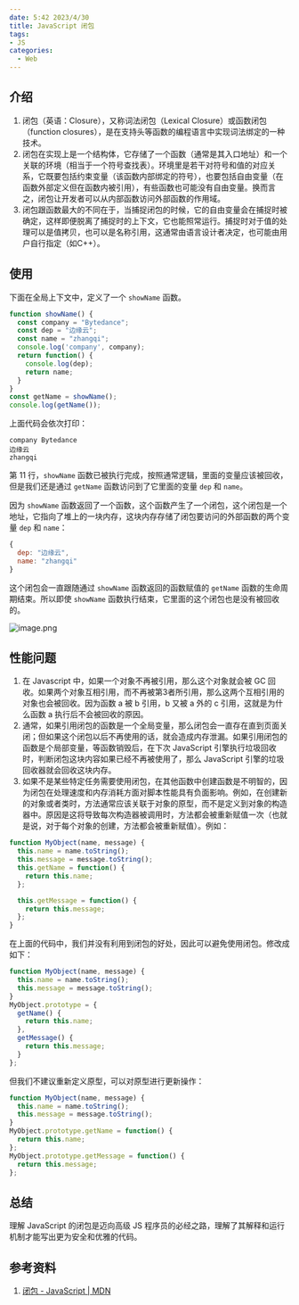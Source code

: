 ```yaml
---
date: 5:42 2023/4/30
title: JavaScript 闭包
tags:
- JS
categories:
  - Web
---
```

## 介绍
1. 闭包（英语：Closure），又称词法闭包（Lexical Closure）或函数闭包（function closures），是在支持头等函数的编程语言中实现词法绑定的一种技术。
2. 闭包在实现上是一个结构体，它存储了一个函数（通常是其入口地址）和一个关联的环境（相当于一个符号查找表）。环境里是若干对符号和值的对应关系，它既要包括约束变量（该函数内部绑定的符号），也要包括自由变量（在函数外部定义但在函数内被引用），有些函数也可能没有自由变量。换而言之，闭包让开发者可以从内部函数访问外部函数的作用域。
3. 闭包跟函数最大的不同在于，当捕捉闭包的时候，它的自由变量会在捕捉时被确定，这样即便脱离了捕捉时的上下文，它也能照常运行。捕捉时对于值的处理可以是值拷贝，也可以是名称引用，这通常由语言设计者决定，也可能由用户自行指定（如C++）。

## 使用
下面在全局上下文中，定义了一个 `showName` 函数。
```js
function showName() {
  const company = "Bytedance";
  const dep = "边缘云";
  const name = "zhangqi";
  console.log('company', company);
  return function() {
    console.log(dep);
    return name;
  }
}
const getName = showName();
console.log(getName());
```
上面代码会依次打印：
```
company Bytedance
边缘云
zhangqi
```
第 11 行，`showName` 函数已被执行完成，按照通常逻辑，里面的变量应该被回收，但是我们还是通过 `getName` 函数访问到了它里面的变量 `dep` 和 `name`。

因为 `showName` 函数返回了一个函数，这个函数产生了一个闭包，这个闭包是一个地址，它指向了堆上的一块内存，这块内存存储了闭包要访问的外部函数的两个变量 `dep` 和 `name`：
```js
{
  dep: "边缘云",
  name: "zhangqi"
}
```
这个闭包会一直跟随通过 `showName` 函数返回的函数赋值的 `getName` 函数的生命周期结束。所以即使 `showName` 函数执行结束，它里面的这个闭包也是没有被回收的。

![image.png](https://p6-juejin.byteimg.com/tos-cn-i-k3u1fbpfcp/28164737dc7a488e82c4f1aec7fb52ea~tplv-k3u1fbpfcp-watermark.image?)

## 性能问题
1. 在 Javascript 中，如果一个对象不再被引用，那么这个对象就会被 GC 回收。如果两个对象互相引用，而不再被第3者所引用，那么这两个互相引用的对象也会被回收。因为函数 a 被 b 引用，b 又被 a 外的 c 引用，这就是为什么函数 a 执行后不会被回收的原因。
2. 通常，如果引用闭包的函数是一个全局变量，那么闭包会一直存在直到页面关闭；但如果这个闭包以后不再使用的话，就会造成内存泄漏。如果引用闭包的函数是个局部变量，等函数销毁后，在下次 JavaScript 引擎执行垃圾回收时，判断闭包这块内容如果已经不再被使用了，那么 JavaScript 引擎的垃圾回收器就会回收这块内存。
3. 如果不是某些特定任务需要使用闭包，在其他函数中创建函数是不明智的，因为闭包在处理速度和内存消耗方面对脚本性能具有负面影响。例如，在创建新的对象或者类时，方法通常应该关联于对象的原型，而不是定义到对象的构造器中。原因是这将导致每次构造器被调用时，方法都会被重新赋值一次（也就是说，对于每个对象的创建，方法都会被重新赋值）。例如：
```js
function MyObject(name, message) {
  this.name = name.toString();
  this.message = message.toString();
  this.getName = function() {
    return this.name;
  };

  this.getMessage = function() {
    return this.message;
  };
}
```
在上面的代码中，我们并没有利用到闭包的好处，因此可以避免使用闭包。修改成如下：
```js
function MyObject(name, message) {
  this.name = name.toString();
  this.message = message.toString();
}
MyObject.prototype = {
  getName() {
    return this.name;
  },
  getMessage() {
    return this.message;
  }
};
```
但我们不建议重新定义原型，可以对原型进行更新操作：
```js
function MyObject(name, message) {
  this.name = name.toString();
  this.message = message.toString();
}
MyObject.prototype.getName = function() {
  return this.name;
};
MyObject.prototype.getMessage = function() {
  return this.message;
};
```

## 总结
理解 JavaScript 的闭包是迈向高级 JS 程序员的必经之路，理解了其解释和运行机制才能写出更为安全和优雅的代码。

## 参考资料
1. [闭包 - JavaScript | MDN](https://developer.mozilla.org/zh-CN/docs/Web/JavaScript/Closures)